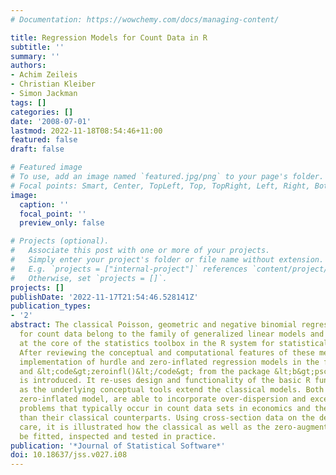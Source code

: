 ```yaml
---
# Documentation: https://wowchemy.com/docs/managing-content/

title: Regression Models for Count Data in R
subtitle: ''
summary: ''
authors:
- Achim Zeileis
- Christian Kleiber
- Simon Jackman
tags: []
categories: []
date: '2008-07-01'
lastmod: 2022-11-18T08:54:46+11:00
featured: false
draft: false

# Featured image
# To use, add an image named `featured.jpg/png` to your page's folder.
# Focal points: Smart, Center, TopLeft, Top, TopRight, Left, Right, BottomLeft, Bottom, BottomRight.
image:
  caption: ''
  focal_point: ''
  preview_only: false

# Projects (optional).
#   Associate this post with one or more of your projects.
#   Simply enter your project's folder or file name without extension.
#   E.g. `projects = ["internal-project"]` references `content/project/deep-learning/index.md`.
#   Otherwise, set `projects = []`.
projects: []
publishDate: '2022-11-17T21:54:46.528141Z'
publication_types:
- '2'
abstract: The classical Poisson, geometric and negative binomial regression models
  for count data belong to the family of generalized linear models and are available
  at the core of the statistics toolbox in the R system for statistical computing.
  After reviewing the conceptual and computational features of these methods, a new
  implementation of hurdle and zero-inflated regression models in the functions &lt;code&gt;hurdle()&lt;/code&gt;
  and &lt;code&gt;zeroinfl()&lt;/code&gt; from the package &lt;b&gt;pscl&lt;/b&gt;
  is introduced. It re-uses design and functionality of the basic R functions just
  as the underlying conceptual tools extend the classical models. Both hurdle and
  zero-inflated model, are able to incorporate over-dispersion and excess zeros-two
  problems that typically occur in count data sets in economics and the social sciences-better
  than their classical counterparts. Using cross-section data on the demand for medical
  care, it is illustrated how the classical as well as the zero-augmented models can
  be fitted, inspected and tested in practice.
publication: '*Journal of Statistical Software*'
doi: 10.18637/jss.v027.i08
---
```

